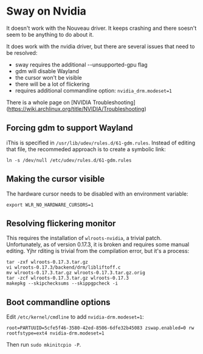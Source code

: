 # Sway on Nvidia

It doesn't work with the Nouveau driver. It keeps crashing and there soesn't seem to be
anything to do about it.

It does work with the nvidia driver, but there are several issues that need to be resolved:

- sway requires the additional --unsupported-gpu flag
- gdm will disable Wayland
- the cursor won't be visible
- there will be a lot of flickering
- requires additional commandline option: `nvidia_drm.modeset=1`

There is a whole page on [NVIDIA Troubleshooting]
(https://wiki.archlinux.org/title/NVIDIA/Troubleshooting)

## Forcing gdm to support Wayland

iThis is specified in `/usr/lib/udev/rules.d/61-gdm.rules`. Instead of editing that file,
the recommeded approach is to create a symbolic link:

    ln -s /dev/null /etc/udev/rules.d/61-gdm.rules

## Making the cursor visible

The hardware cursor needs to be disabled with an environment variable:

    export WLR_NO_HARDWARE_CURSORS=1

## Resolving flickering monitor

This requires the installation of `wlroots-nvidia`, a trivial patch.
Unfortunately, as of version 0.17.3, it is broken and requires some manual editing.
Yjhr rditing is trivial from the compilation error, but it's a process:

    tar -zxf wlroots-0.17.3.tar.gz
    vi wlroots-0.17.3/backend/drm/libliftoff.c
    mv wlroots-0.17.3.tar.gz wlroots-0.17.3.tar.gz.orig
    tar -zcf wlroots-0.17.3.tar.gz wlroots-0.17.3
    makepkg --skipchecksums --skippgpcheck -i

## Boot commandline options

Edit `/etc/kernel/cmdline` to add `nvidia-drm.modeset=1`:

    root=PARTUUID=5cfe5f46-3580-42ed-8506-6dfe32b45083 zswap.enabled=0 rw rootfstype=ext4 nvidia-drm.modeset=1

Then run `sudo mkinitcpio -P`.
